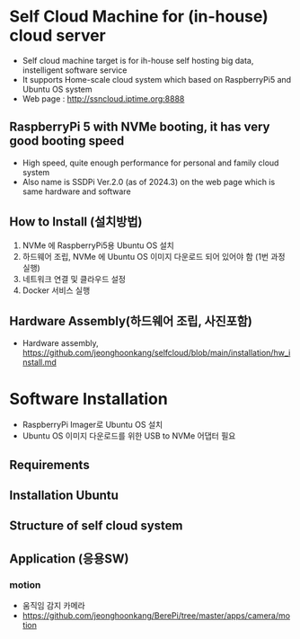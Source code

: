 
# Self Cloud Machine for (in-house) cloud server
- Self cloud machine target is for ih-house self hosting big data, instelligent software service
- It supports Home-scale cloud system which based on RaspberryPi5 and Ubuntu OS system
- Web page : http://ssncloud.iptime.org:8888

## RaspberryPi 5 with NVMe booting, it has very good booting speed
- High speed, quite enough performance for personal and family cloud system
- Also name is SSDPi Ver.2.0 (as of 2024.3) on the web page which is same hardware and software


## How to Install (설치방법)
1. NVMe 에 RaspberryPi5용 Ubuntu OS 설치
2. 하드웨어 조립, NVMe 에 Ubuntu OS 이미지 다운로드 되어 있어야 함 (1번 과정 실행) 
3. 네트워크 연결 및 클라우드 설정
4. Docker 서비스 실행 


## Hardware Assembly(하드웨어 조립, 사진포함)
- Hardware assembly, https://github.com/jeonghoonkang/selfcloud/blob/main/installation/hw_install.md


# Software Installation
- RaspberryPi Imager로 Ubuntu OS 설치
- Ubuntu OS 이미지 다운로드를 위한 USB to NVMe 어댑터 필요


## Requirements
## Installation Ubuntu
## Structure of self cloud system
## Application (응용SW)
### motion
- 움직임 감지 카메라
- https://github.com/jeonghoonkang/BerePi/tree/master/apps/camera/motion
